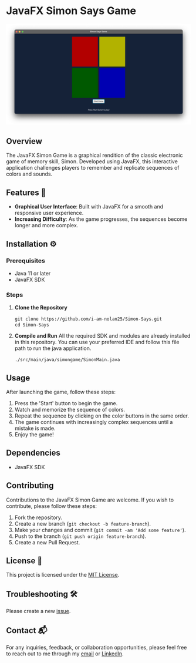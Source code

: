 # JavaFX Simon Says Game

![Simon Says Game](./src/main/resources/simongame/simon-says-game.png)

## Overview
The JavaFX Simon Game is a graphical rendition of the classic electronic game of memory skill, Simon. Developed using JavaFX, this interactive application challenges players to remember and replicate sequences of colors and sounds.

## Features 🚀
- **Graphical User Interface**: Built with JavaFX for a smooth and responsive user experience.
- **Increasing Difficulty**: As the game progresses, the sequences become longer and more complex.

## Installation ⚙️

### Prerequisites
- Java 11 or later
- JavaFX SDK

### Steps
1. **Clone the Repository**
   ```
   git clone https://github.com/i-am-nolan25/Simon-Says.git
   cd Simon-Says
   ```

2. **Compile and Run**
    All the required SDK and modules are already installed in this repository. You can use your preferred IDE and follow this file path to run the java application.
    ```
    ./src/main/java/simongame/SimonMain.java
    ```

## Usage
After launching the game, follow these steps:
1. Press the 'Start' button to begin the game.
2. Watch and memorize the sequence of colors.
3. Repeat the sequence by clicking on the color buttons in the same order.
4. The game continues with increasingly complex sequences until a mistake is made.
5. Enjoy the game!

## Dependencies
- JavaFX SDK

## Contributing
Contributions to the JavaFX Simon Game are welcome. If you wish to contribute, please follow these steps:
1. Fork the repository.
2. Create a new branch (`git checkout -b feature-branch`).
3. Make your changes and commit (`git commit -am 'Add some feature'`).
4. Push to the branch (`git push origin feature-branch`).
5. Create a new Pull Request.

## License 📄
This project is licensed under the [MIT License](https://github.com/i-am-nolan25/Simon-Says/blob/main/LICENSE).

## Troubleshooting 🛠️
Please create a new [issue](https://github.com/i-am-nolan25/Simon-Says/issues/new).

## Contact 📬
For any inquiries, feedback, or collaboration opportunities, please feel free to reach out to me through my [email](nl020@bucknell.edu) or [LinkedIn](https://www.linkedin.com/in/naing-oo-lwin-nolan/).
